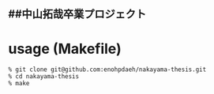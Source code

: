 ##中山拓哉卒業プロジェクト
---

# usage (Makefile)

    % git clone git@github.com:enohpdaeh/nakayama-thesis.git
    % cd nakayama-thesis
    % make
